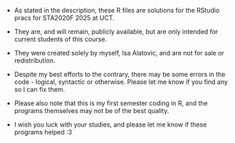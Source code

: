 - As stated in the description, these R files are solutions for the RStudio pracs for STA2020F 2025 at UCT.

- They are, and will remain, publicly available, but are only intended for current students of this course.

- They were created solely by myself, Isa Alatovic, and are not for sale or redistribution.

- Despite my best efforts to the contrary, there may be some errors in the code - logical, syntactic or otherwise. Please let me know if you find any so I can fix them.

- Please also note that this is my first semester coding in R, and the programs themselves may not be of the best quality.

- I wish you luck with your studies, and please let me know if these programs helped :3
